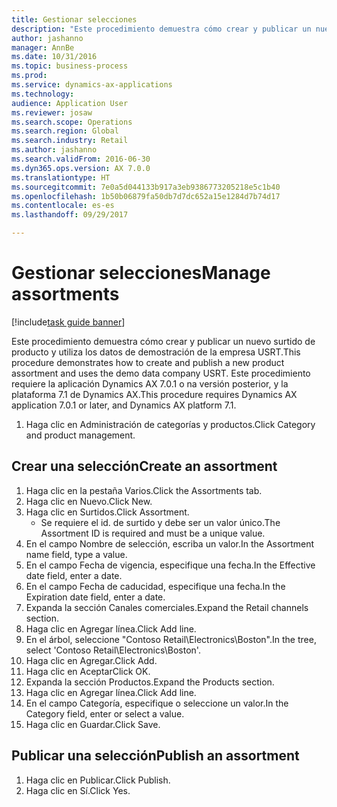 ```yaml
--- 
title: Gestionar selecciones
description: "Este procedimiento demuestra cómo crear y publicar un nuevo surtido de producto y utiliza los datos de demostración de la empresa USRT."
author: jashanno
manager: AnnBe
ms.date: 10/31/2016
ms.topic: business-process
ms.prod: 
ms.service: dynamics-ax-applications
ms.technology: 
audience: Application User
ms.reviewer: josaw
ms.search.scope: Operations
ms.search.region: Global
ms.search.industry: Retail
ms.author: jashanno
ms.search.validFrom: 2016-06-30
ms.dyn365.ops.version: AX 7.0.0
ms.translationtype: HT
ms.sourcegitcommit: 7e0a5d044133b917a3eb9386773205218e5c1b40
ms.openlocfilehash: 1b50b06879fa50db7d7dc652a15e1284d7b74d17
ms.contentlocale: es-es
ms.lasthandoff: 09/29/2017

---
```

# <a name="manage-assortments"></a><span data-ttu-id="bcc6d-103">Gestionar selecciones</span><span class="sxs-lookup"><span data-stu-id="bcc6d-103">Manage assortments</span></span> 

[!include[task guide banner](../includes/task-guide-banner.md)]

<span data-ttu-id="bcc6d-104">Este procedimiento demuestra cómo crear y publicar un nuevo surtido de producto y utiliza los datos de demostración de la empresa USRT.</span><span class="sxs-lookup"><span data-stu-id="bcc6d-104">This procedure demonstrates how to create and publish a new product assortment and uses the demo data company USRT.</span></span> <span data-ttu-id="bcc6d-105">Este procedimiento requiere la aplicación Dynamics AX 7.0.1 o na versión posterior, y la plataforma 7.1 de Dynamics AX.</span><span class="sxs-lookup"><span data-stu-id="bcc6d-105">This procedure requires Dynamics AX application 7.0.1 or later, and Dynamics AX platform 7.1.</span></span>  

1. <span data-ttu-id="bcc6d-106">Haga clic en Administración de categorías y productos.</span><span class="sxs-lookup"><span data-stu-id="bcc6d-106">Click Category and product management.</span></span>

## <a name="create-an-assortment"></a><span data-ttu-id="bcc6d-107">Crear una selección</span><span class="sxs-lookup"><span data-stu-id="bcc6d-107">Create an assortment</span></span>
1. <span data-ttu-id="bcc6d-108">Haga clic en la pestaña Varios.</span><span class="sxs-lookup"><span data-stu-id="bcc6d-108">Click the Assortments tab.</span></span>
2. <span data-ttu-id="bcc6d-109">Haga clic en Nuevo.</span><span class="sxs-lookup"><span data-stu-id="bcc6d-109">Click New.</span></span>
3. <span data-ttu-id="bcc6d-110">Haga clic en Surtidos.</span><span class="sxs-lookup"><span data-stu-id="bcc6d-110">Click Assortment.</span></span>
    * <span data-ttu-id="bcc6d-111">Se requiere el id. de surtido y debe ser un valor único.</span><span class="sxs-lookup"><span data-stu-id="bcc6d-111">The Assortment ID is required and must be a unique value.</span></span>  
4. <span data-ttu-id="bcc6d-112">En el campo Nombre de selección, escriba un valor.</span><span class="sxs-lookup"><span data-stu-id="bcc6d-112">In the Assortment name field, type a value.</span></span>
5. <span data-ttu-id="bcc6d-113">En el campo Fecha de vigencia, especifique una fecha.</span><span class="sxs-lookup"><span data-stu-id="bcc6d-113">In the Effective date field, enter a date.</span></span>
6. <span data-ttu-id="bcc6d-114">En el campo Fecha de caducidad, especifique una fecha.</span><span class="sxs-lookup"><span data-stu-id="bcc6d-114">In the Expiration date field, enter a date.</span></span>
7. <span data-ttu-id="bcc6d-115">Expanda la sección Canales comerciales.</span><span class="sxs-lookup"><span data-stu-id="bcc6d-115">Expand the Retail channels section.</span></span>
8. <span data-ttu-id="bcc6d-116">Haga clic en Agregar línea.</span><span class="sxs-lookup"><span data-stu-id="bcc6d-116">Click Add line.</span></span>
9. <span data-ttu-id="bcc6d-117">En el árbol, seleccione "Contoso Retail\Electronics\Boston".</span><span class="sxs-lookup"><span data-stu-id="bcc6d-117">In the tree, select 'Contoso Retail\Electronics\Boston'.</span></span>
10. <span data-ttu-id="bcc6d-118">Haga clic en Agregar.</span><span class="sxs-lookup"><span data-stu-id="bcc6d-118">Click Add.</span></span>
11. <span data-ttu-id="bcc6d-119">Haga clic en Aceptar</span><span class="sxs-lookup"><span data-stu-id="bcc6d-119">Click OK.</span></span>
12. <span data-ttu-id="bcc6d-120">Expanda la sección Productos.</span><span class="sxs-lookup"><span data-stu-id="bcc6d-120">Expand the Products section.</span></span>
13. <span data-ttu-id="bcc6d-121">Haga clic en Agregar línea.</span><span class="sxs-lookup"><span data-stu-id="bcc6d-121">Click Add line.</span></span>
14. <span data-ttu-id="bcc6d-122">En el campo Categoría, especifique o seleccione un valor.</span><span class="sxs-lookup"><span data-stu-id="bcc6d-122">In the Category field, enter or select a value.</span></span>
15. <span data-ttu-id="bcc6d-123">Haga clic en Guardar.</span><span class="sxs-lookup"><span data-stu-id="bcc6d-123">Click Save.</span></span>

## <a name="publish-an-assortment"></a><span data-ttu-id="bcc6d-124">Publicar una selección</span><span class="sxs-lookup"><span data-stu-id="bcc6d-124">Publish an assortment</span></span>
1. <span data-ttu-id="bcc6d-125">Haga clic en Publicar.</span><span class="sxs-lookup"><span data-stu-id="bcc6d-125">Click Publish.</span></span>
2. <span data-ttu-id="bcc6d-126">Haga clic en Sí.</span><span class="sxs-lookup"><span data-stu-id="bcc6d-126">Click Yes.</span></span>


